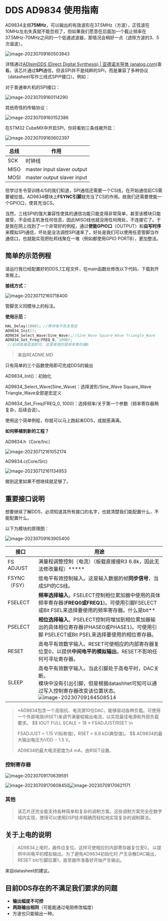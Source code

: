 # DDS AD9834 使用指南

AD9834主频**75MHz**，可以输出的有效波形在37.5MHz（方波），正弦波在10MHz左右失真就不能忽视了，但如果我们愿意在后面加一个截止频率在37.5MHz-70MHz之间的一个低通滤波器，那情况会稍好一点（滤除方波的3、5次谐波）。

![image-20230709160503943](C:\Users\86139\AppData\Roaming\Typora\typora-user-images\image-20230709160503943.png)

详情通过[ADIsimDDS (Direct Digital Synthesis) | 亚德诺半导体 (analog.com)](https://tools.analog.com/cn/simdds/?fc=37.5M&harmonicDB=-50&mult=1&part=AD9834&rso=111111&sclock=75M&tof=1M&useFilters=0)查看。该芯片通过**SPI**通信，但该SPI并不是纯粹的SPI，而是兼容了多种协议（datasheet写作三线式SPI®接口）。例如：

对于普通单片机的SPI接口：

![image-20230709160114290](C:\Users\86139\AppData\Roaming\Typora\typora-user-images\image-20230709160114290.png)

其他奇怪的传输协议：

![image-20230709160152386](C:\Users\86139\AppData\Roaming\Typora\typora-user-images\image-20230709160152386.png)

在STM32 CubeMX中开启SPI，你将看到三条线被开启：

![image-20230709160602397](C:\Users\86139\AppData\Roaming\Typora\typora-user-images\image-20230709160602397.png)

| 总线 | 作用                       |
| ---- | -------------------------- |
| SCK  | 时钟线                     |
| MISO | master input slaver output |
| MOSI | master output slaver input |

但学过冬令营训练4/5的我们知道，SPI通信还需要一个CS线，在开始通信前CS需要被拉低。AD9834模块上**FSYNC引脚**就充当了CS的作用。故我们还需要使能一个GPIO口，使其充当CS。

当然，三线SPI的强大兼容性使其的通信功能只能变得非常简单，甚至该模块只能接受，不会给主机发任何信息，因此MISO线也就没用任何用处，不连接它了。于是我在网上找到了一个非常好的例程，通过**使能GPIO口**（OUTPUT）和**自写时序**来模拟SPI通信，坏处是没法调控SPI速率了，好处是我们可以使用任意管脚当作通信口，也就能实现把杜邦线聚在一堆（例如都使用GPIO PORTB），更加整洁。

## 简单的示范例程

请运行我已经配置好的DDS_1工程文件，在main函数处修改以下代码，下载到开发板上。

**接线方式：**

![image-20230712160718400](C:\Users\86139\AppData\Roaming\Typora\typora-user-images\image-20230712160718400.png)

管脚含义同模块上的标注。

**使用示范：**

```c
HAL_Delay(1000); //等待电平恢复稳定
AD9834_Init();
AD9834_Select_Wave(Sine_Wave);//Sine_Wave Square_Wave Triangle_Wave
AD9834_Set_Freq(FREQ_0, 1000);
 //后续直接选波即可，这里使用的是频率寄存器0
```

> 来自README.MD

只有简单的三个函数使用即可完成DDS的输出

AD9834_Init()：初始化

AD9834_Select_Wave(Sine_Wave)：选择波形/Sine_Wave Square_Wave Triangle_Wave全部是宏定义

AD9834_Set_Freq(FREQ_0, 1000)：选择频率/关于第一个参数（频率寄存器稍复杂，后续会说）。

使用这个简单例程，你就可以马上跑起来DDS，成就感满满。

**如何移植到新的工程？**

AD9834.h（Core/Inc）

![image-20230712161052174](C:\Users\86139\AppData\Roaming\Typora\typora-user-images\image-20230712161052174.png)

AD9834.c(Core/Src)

![image-20230712161134953](C:\Users\86139\AppData\Roaming\Typora\typora-user-images\image-20230712161134953.png)

做到这里如果不想继续就足够了。

## 重要接口说明

想要继续了解DDS，必须知道其所有接口的名字，也就清楚我们能配置什么，不能配置什么。

以下为模块的原理图：

![image-20230709163905400](C:\Users\86139\AppData\Roaming\Typora\typora-user-images\image-20230709163905400.png)

| 接口          | 用途                                                         |
| ------------- | ------------------------------------------------------------ |
| FS ADJUST     | 满量程调整控制（电流）（板载直接接R3 6.8k，因此无法修改量程）***** |
| FSYNC （FSY） | 低电平有效控制输入。这是输入数据的帧**同步信号**，当成SPI的CS线。 |
| FSELECT       | **频率选择输入**。FSELECT控制相位累加器中使用的具体频率寄存器(**FREQ0或FREQ1**)。可使用引脚FSELECT或Bit  FSEL来选择要使用的频率寄存器。什么是bit** |
| PSELECT       | **相位选择输入**。PSELECT控制将增加到相位累加器输出的具体相位寄存器(PHASE0或PHASE1)。可使用引脚 PSELECT或Bit PSEL来选择要使用的相位寄存器。 |
| RESET         | 高电平有效数字输入。RESET可使相应的内部寄存器复位至0，以提供**中间电平的模拟输出**。RESET不影响任何可寻址寄存器。 |
| SLEEP         | 高电平有效数字输入。当此引脚处于高电平时，DAC关断。<br />模块中没有引出引脚，但是根据datashhet可知可以通过写入控制寄存器改变该位置状态。![image-20230709164508514](C:\Users\86139\AppData\Roaming\Typora\typora-user-images\image-20230709164508514.png) |

> *AD9834包含一个高阻抗、电流源10位DAC，能够驱动各种负载。可使用一个外部电阻(RSET)来调节满量程输出电流，以实现最佳电源和外部负载要求。
> $$
> IOUT FULL SCALE = 18 × FSADJUST/RSET  \n
> 
> FSADJUST = 1.15 V(标称值)，RSET = 6.8 kΩ(典型值)。
> $$
> AD9834的最 大输出电压为VDD − 1.5 V。
>
> AD9834的最大电流密度为4 mA，由RSET设置。

### 控制寄存器

![image-20230709170639591](C:\Users\86139\AppData\Roaming\Typora\typora-user-images\image-20230709170639591.png)

![image-20230709170608450](C:\Users\86139\AppData\Roaming\Typora\typora-user-images\image-20230709170608450.png)![image-20230709170621171](C:\Users\86139\AppData\Roaming\Typora\typora-user-images\image-20230709170621171.png)

### 其他

> 该芯片还完全能支持各种简单和复杂的调制方案。这些调制方案完全在数字域内实现，使得可以使用DSP技术精确而轻松地实现复杂的调制算法。

## 关于上电的说明

> AD9834上电时，器件应复位。这样可使相应的内部寄存器复位至0， 以提供中间电平的模拟输出。为了避免AD9834初始化时 产生杂散DAC输出，RESET bit/引脚应置1，直至器件准备好开始产生输出。

来自datasheet的建议。

## 目前DDS存在的不满足我们要求的问题

- **输出幅度不可控**
- **两路输出相同**（可能能通过电阻修改幅度）
- 方波也只能输出一种。
